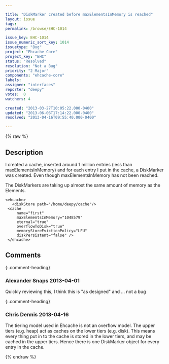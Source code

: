 ```yaml
---

title: "DiskMarker created before maxElementsInMemory is reached"
layout: issue
tags: 
permalink: /browse/EHC-1014

issue_key: EHC-1014
issue_numeric_sort_key: 1014
issuetype: "Bug"
project: "Ehcache Core"
project_key: "EHC"
status: "Resolved"
resolution: "Not a Bug"
priority: "2 Major"
components: "ehcache-core"
labels: 
assignee: "interfaces"
reporter: "deepy"
votes:  0
watchers: 4

created: "2013-03-27T10:05:22.000-0400"
updated: "2013-06-06T17:14:22.000-0400"
resolved: "2013-04-16T09:55:40.000-0400"

---
```




{% raw %}



## Description

<div markdown="1" class="description">

I created a cache, inserted around 1 million entries (less than maxElementsInMemory) and for each entry I put in the cache, a DiskMarker was created.
Even though maxElementsInMemory has not been reached.

The DiskMarkers are taking up almost the same amount of memory as the Elements.

    <ehcache>
       <diskStore path="/home/deepy/cache"/>
     <cache 
         name="first" 
         maxElementsInMemory="1048579"
         eternal="true"
         overflowToDisk="true"
         memoryStoreEvictionPolicy="LFU"
         diskPersistent="false" />
     </ehcache>

</div>

## Comments


{:.comment-heading}
### **Alexander Snaps** <span class="date">2013-04-01</span>

<div markdown="1" class="comment">

Quickly reviewing this, I think this is "as designed" and ... not a bug

</div>


{:.comment-heading}
### **Chris Dennis** <span class="date">2013-04-16</span>

<div markdown="1" class="comment">

The tiering model used in Ehcache is not an overflow model.  The upper tiers (e.g. heap) act as caches on the lower tiers (e.g. disk).  This means every thing put in to the cache is stored in the lower tiers, and may be cached in the upper tiers.  Hence there is one DiskMarker object for every entry in the cache.

</div>



{% endraw %}
